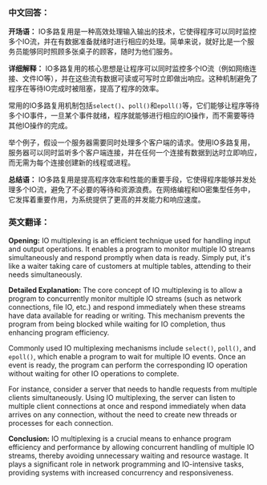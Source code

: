 ### 中文回答：

**开场语：**
IO多路复用是一种高效处理输入输出的技术，它使得程序可以同时监控多个IO流，并在有数据准备就绪时进行相应的处理。简单来说，就好比是一个服务员能够同时照顾多张桌子的顾客，随时为他们服务。

**详细解释：**
IO多路复用的核心思想是让程序可以同时监控多个IO流（例如网络连接、文件IO等），并在这些流有数据可读或可写时立即做出响应。这种机制避免了程序在等待IO完成时被阻塞，提高了程序的效率。

常用的IO多路复用机制包括`select()`、`poll()`和`epoll()`等，它们能够让程序等待多个IO事件，一旦某个事件就绪，程序就能够进行相应的IO操作，而不需要等待其他IO操作的完成。

举个例子，假设一个服务器需要同时处理多个客户端的请求。使用IO多路复用，服务器可以同时监听多个客户端连接，并在任何一个连接有数据到达时立即响应，而无需为每个连接创建新的线程或进程。

**总结语：**
IO多路复用是提高程序效率和性能的重要手段，它使得程序能够并发处理多个IO流，避免了不必要的等待和资源浪费。在网络编程和IO密集型任务中，它发挥着重要作用，为系统提供了更高的并发能力和响应速度。

### 英文翻译：

**Opening:**
IO multiplexing is an efficient technique used for handling input and output operations. It enables a program to monitor multiple IO streams simultaneously and respond promptly when data is ready. Simply put, it's like a waiter taking care of customers at multiple tables, attending to their needs simultaneously.

**Detailed Explanation:**
The core concept of IO multiplexing is to allow a program to concurrently monitor multiple IO streams (such as network connections, file IO, etc.) and respond immediately when these streams have data available for reading or writing. This mechanism prevents the program from being blocked while waiting for IO completion, thus enhancing program efficiency.

Commonly used IO multiplexing mechanisms include `select()`, `poll()`, and `epoll()`, which enable a program to wait for multiple IO events. Once an event is ready, the program can perform the corresponding IO operation without waiting for other IO operations to complete.

For instance, consider a server that needs to handle requests from multiple clients simultaneously. Using IO multiplexing, the server can listen to multiple client connections at once and respond immediately when data arrives on any connection, without the need to create new threads or processes for each connection.

**Conclusion:**
IO multiplexing is a crucial means to enhance program efficiency and performance by allowing concurrent handling of multiple IO streams, thereby avoiding unnecessary waiting and resource wastage. It plays a significant role in network programming and IO-intensive tasks, providing systems with increased concurrency and responsiveness.
